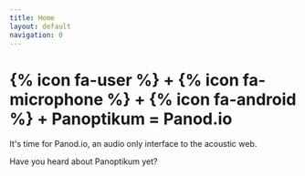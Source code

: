 ```yaml
---
title: Home
layout: default
navigation: 0
---
```


# {% icon fa-user %} + {% icon fa-microphone %} + {% icon fa-android %} + Panoptikum = Panod.io 




It's time for Panod.io, an audio only interface to the acoustic web.

Have you heard about Panoptikum yet? 